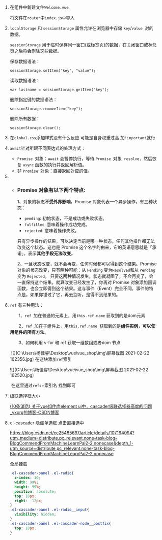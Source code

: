 1. 在组件中新建文件`Welcome.vue`

   将文件在`router`中`index.js中`导入

2. `localStorage` 和 `sessionStorage` 属性允许在浏览器中存储 `key`/`value `对的数据。

   `sessionStorage` 用于临时保存同一窗口(或标签页)的数据，在关闭窗口或标签页之后将会删除这些数据。

   保存数据语法：

   ```vue
   sessionStorage.setItem("key", "value");
   ```

   读取数据语法：

   ```
   var lastname = sessionStorage.getItem("key");
   ```

   删除指定键的数据语法：

   ```
   sessionStorage.removeItem("key");
   ```

   删除所有数据：

   ```
   sessionStorage.clear();
   ```

3. 在`global.css`添加样式没有什么反应 可能是自身权重过高 加`!important`就行

4. `await`针对所跟不同表达式的处理方式：
   - `Promise `对象：`await` 会暂停执行，等待 `Promise `对象` resolve`，然后恢复 `async` 函数的执行并返回解析值。
   - 非 `Promise `对象：直接返回对应的值。

5. - ### Promise 对象有以下两个特点:

     1、对象的状态**不受外界影响**。Promise 对象代表一个异步操作，有三种状态：

     - `pending`: 初始状态，不是成功或失败状态。
     - `fulfilled`: 意味着操作成功完成。
     - `rejected`: 意味着操作失败。

     只有异步操作的结果，可以决定当前是哪一种状态，任何其他操作都无法改变这个状态。这也是 Promise 这个名字的由来，它的英语意思就是「承诺」，表示**其他手段无法改变**。

     

     2、一旦状态改变，就不会再变，任何时候都可以得到这个结果。Promise 对象的状态改变，只有两种可能：从 `Pending` 变为` Resolved `和从 `Pending `变为 `Rejected`。   只要这两种情况发生，状态就凝固了，不会再变了，会一直保持这个结果。就算改变已经发生了，你再对 Promise 对象添加回调函数，也会立即得到这个结果。这与事件（Event）完全不同，事件的特点是，如果你错过了它，再去监听，是得不到结果的。

6. `ref` 有三种用法：

   　　1、`ref `加在普通的元素上，用`this.ref.name` 获取到的是dom元素

      　　2、`ref `加在子组件上，用`this.ref.name `获取到的是**组件实例，可以使用组件的所有方法**。

      　　3、如何利用 v-for 和 ref 获取一组数组或者dom 节点

   ​		![](C:\Users\杨佳睿\Desktop\vue\vue_shop\img\屏幕截图 2021-02-22 162356.jpg)	在这块添加`ref`索引

   ![](C:\Users\杨佳睿\Desktop\vue\vue_shop\img\屏幕截图 2021-02-22 162520.jpg)

   ​	在这里通过`refs`+索引名 找到即可

7. 级联选择框大小

     [(10条消息) 关于vue组件库element ui中，cascader级联选择器高度的问题_yxorg的博客-CSDN博客](https://blog.csdn.net/yxorg/article/details/105096951)

8. el-cascader 隐藏单选框 点击直接选中

   https://blog.csdn.net/cc25485697/article/details/107164094?utm_medium=distribute.pc_relevant.none-task-blog-BlogCommendFromMachineLearnPai2-2.nonecase&depth_1-utm_source=distribute.pc_relevant.none-task-blog-BlogCommendFromMachineLearnPai2-2.nonecase

   全局挂载

   ```css
   .el-cascader-panel .el-radio{ 
     z-index: 10;
     width: 99%; 
     height: 99%;
     position: absolute; 
     top: 10px; 
     right: -12px; 
   } 
   .el-cascader-panel .el-radio__input{
     visibility: hidden;  
   } 
   .el-cascader-panel .el-cascader-node__postfix{ 
     top: 10px; 
   }
   ```